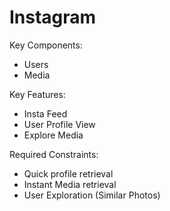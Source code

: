 # Instagram

Key Components:
* Users
* Media

Key Features:
* Insta Feed
* User Profile View
* Explore Media

Required Constraints:
* Quick profile retrieval
* Instant Media retrieval
* User Exploration (Similar Photos)
